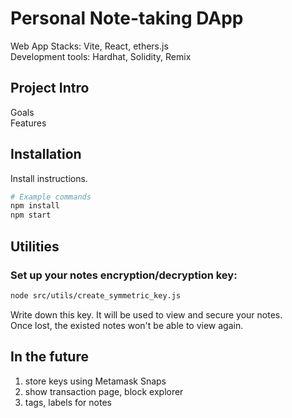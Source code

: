 # Personal Note-taking DApp 

Web App Stacks: Vite, React, ethers.js \
Development tools: Hardhat, Solidity, Remix

## Project Intro

Goals \
Features


## Installation

Install instructions.

```bash
# Example commands
npm install
npm start
```

## Utilities

### Set up your notes encryption/decryption key: 
```bash
node src/utils/create_symmetric_key.js
```
Write down this key. It will be used to view and secure your notes. \
Once lost, the existed notes won't be able to view again.

## In the future

1. store keys using Metamask Snaps
2. show transaction page, block explorer
3. tags, labels for notes
